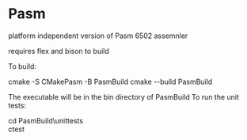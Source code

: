 # Pasm
platform independent version of Pasm 6502 assemnler

requires flex and bison to build

To build:

cmake -S CMakePasm -B PasmBuild
cmake --build PasmBuild

The executable will be in the bin directory of PasmBuild
To run the unit tests:

cd PasmBuild\unittests\
ctest

